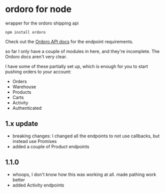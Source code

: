 # ordoro for node
wrapper for the ordoro shipping api

`npm install ordoro`

Check out the [Ordoro API docs](http://docs.ordoro.apiary.io/) for the endpoint requirements.

so far I only have a couple of modules in here, and they're incomplete. The Ordoro docs aren't very clear.

I have some of these partially set up, which is enough for you to start pushing orders to your account:
- Orders
- Warehouse
- Products
- Carts
- Activity
- Authenticated

## 1.x update
- breaking changes: I changed all the endpoints to not use callbacks, but instead use Promises
- added a couple of Product endpoints

## 1.1.0
- whoops, I don't know how this was working at all. made pathing work better
- added Activity endpoints
